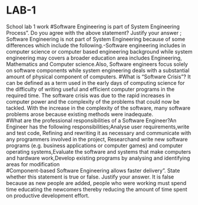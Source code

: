 # LAB-1
School lab 1 work
#Software Engineering is part of System Engineering Process”. Do you agree with the above statement? Justify your answer ;   Software Engineering is not part of System Engineering because of some differences which include the following.-Software engineering includes in computer science or computer based engineering background while system engineering may covers a broader education area includes Engineering, Mathematics and Computer science.Also, Software engineers focus solely on software components while system engineering deals with a substantial amount of physical component of computers.
#What is “Software Crisis”?  It can be defined as a term used in the early days of computing science for the difficulty of writing useful and efficient computer programs in the required time. The software crisis was due to the rapid increases in computer power and the complexity of the problems that could now be tackled. With the increase in the complexity of the software, many software problems arose because existing methods were inadequate.                                                                                          
#What are the professional responsibilities of a Software Engineer?An Engineer has the following responsibilities;Analyse user requirements,write and test code, Refining and rewriting it as necessary and communicate with any programmers involved in the project, Researchand write new software programs (e.g. business applications or computer games) and computer operating systems,Evaluate the software and systems that make computers and hardware work,Develop existing programs by analysing and identifying areas for modification                                                                                                           
#Component-based Software Engineering allows faster delivery”. State whether this statement is true or false. Justify your answer. It is false because as new people are added, people who were working must spend time educating the newcomers thereby reducing the amount of time spent on productive development effort.                                         
